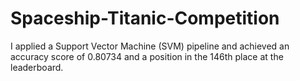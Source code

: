 # Spaceship-Titanic-Competition
I applied a Support Vector Machine (SVM) pipeline and achieved an accuracy score of 0.80734 and a position in the 146th place at the leaderboard.
